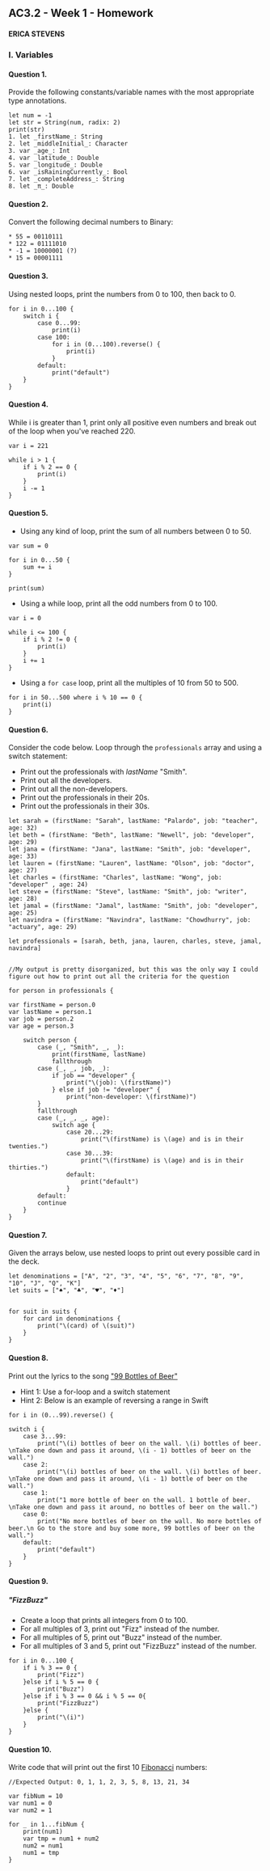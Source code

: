 ## AC3.2 - Week 1 - Homework

#### ERICA STEVENS

### I. Variables

#### Question 1.
Provide the following constants/variable names with the most appropriate type annotations.
```
let num = -1
let str = String(num, radix: 2)
print(str)
1. let _firstName_: String
2. let _middleInitial_: Character
3. var _age_: Int
4. var _latitude_: Double
5. var _longitude_: Double
6. var _isRainingCurrently_: Bool
7. let _completeAddress_: String
8. let _π_: Double
```

#### Question 2.
Convert the following decimal numbers to Binary:
```
* 55 = 00110111
* 122 = 01111010
* -1 = 10000001 (?)
* 15 = 00001111
```

#### Question 3.
Using nested loops, print the numbers from 0 to 100, then back to 0.
```
for i in 0...100 {
    switch i {
        case 0...99:
            print(i)
        case 100:
            for i in (0...100).reverse() {
                print(i)
            }
        default:
            print("default")
    }
}
```
#### Question 4.
While i is greater than 1, print only all positive even numbers and break
out of the loop when you've reached 220.
```
var i = 221

while i > 1 {
    if i % 2 == 0 {
        print(i)
    }
    i -= 1
}
```

#### Question 5.
* Using any kind of loop, print the sum of all numbers between 0 to 50.
```
var sum = 0

for i in 0...50 {
    sum += i
}

print(sum)
```
* Using a while loop, print all the odd numbers from 0 to 100.
```
var i = 0

while i <= 100 {
    if i % 2 != 0 {
        print(i)
    }
    i += 1
}
```
* Using a ```for case``` loop, print all the multiples of 10 from 50 to 500.
```
for i in 50...500 where i % 10 == 0 {
    print(i)
}
```

#### Question 6.
Consider the code below. Loop through the ```professionals``` array and using a switch statement:
* Print out the professionals with _lastName_ "Smith".
* Print out all the developers.
* Print out all the non-developers.
* Print out the professionals in their 20s.
* Print out the professionals in their 30s.

```
let sarah = (firstName: "Sarah", lastName: "Palardo", job: "teacher", age: 32)
let beth = (firstName: "Beth", lastName: "Newell", job: "developer", age: 29)
let jana = (firstName: "Jana", lastName: "Smith", job: "developer", age: 33)
let lauren = (firstName: "Lauren", lastName: "Olson", job: "doctor", age: 27)
let charles = (firstName: "Charles", lastName: "Wong", job: "developer" , age: 24)
let steve = (firstName: "Steve", lastName: "Smith", job: "writer", age: 28)
let jamal = (firstName: "Jamal", lastName: "Smith", job: "developer", age: 25)
let navindra = (firstName: "Navindra", lastName: "Chowdhurry", job: "actuary", age: 29)

let professionals = [sarah, beth, jana, lauren, charles, steve, jamal, navindra]


//My output is pretty disorganized, but this was the only way I could figure out how to print out all the criteria for the question

for person in professionals {

var firstName = person.0
var lastName = person.1
var job = person.2
var age = person.3

    switch person {
        case (_, "Smith", _, _):
            print(firstName, lastName)
            fallthrough
        case (_, _, job, _):
            if job == "developer" {
                print("\(job): \(firstName)")
            } else if job != "developer" {
                print("non-developer: \(firstName)")
        }
        fallthrough
        case (_, _, _, age):
            switch age {
                case 20...29:
                    print("\(firstName) is \(age) and is in their twenties.")
                case 30...39:
                    print("\(firstName) is \(age) and is in their thirties.")
                default:
                    print("default")
                }
        default:
        continue
    }
}
```

#### Question 7.
Given the arrays below, use nested loops to print out every possible card in the deck.

```
let denominations = ["A", "2", "3", "4", "5", "6", "7", "8", "9", "10", "J", "Q", "K"]
let suits = ["♠️", "♣️", "♥️", "♦️"]


for suit in suits {
    for card in denominations {
        print("\(card) of \(suit)")
    }
}
```

#### Question 8.
Print out the lyrics to the song ["99 Bottles of Beer"](http://www.99-bottles-of-beer.net/lyrics.html)
* Hint 1: Use a for-loop and a switch statement
* Hint 2: Below is an example of reversing a range in Swift

```
for i in (0...99).reverse() {

switch i {
    case 3...99:
        print("\(i) bottles of beer on the wall. \(i) bottles of beer. \nTake one down and pass it around, \(i - 1) bottles of beer on the wall.")
    case 2:
        print("\(i) bottles of beer on the wall. \(i) bottles of beer. \nTake one down and pass it around, \(i - 1) bottle of beer on the wall.")
    case 1:
        print("1 more bottle of beer on the wall. 1 bottle of beer. \nTake one down and pass it around, no bottles of beer on the wall.")
    case 0:
        print("No more bottles of beer on the wall. No more bottles of beer.\n Go to the store and buy some more, 99 bottles of beer on the wall.")
    default:
        print("default")
    }
}
```

#### Question 9.
##### "FizzBuzz"
* Create a loop that prints all integers from 0 to 100.
* For all multiples of 3, print out "Fizz" instead of the number.
* For all multiples of 5, print out "Buzz"  instead of the number.
* For all multiples of 3 and 5, print out "FizzBuzz" instead of the number.
```
for i in 0...100 {
    if i % 3 == 0 {
        print("Fizz")
    }else if i % 5 == 0 {
        print("Buzz")
    }else if i % 3 == 0 && i % 5 == 0{
        print("FizzBuzz")
    }else {
        print("\(i)")
    }
}
```

#### Question 10.
Write code that will print out the first 10 [Fibonacci](http://www.codeforwin.in/2015/06/fibonacci-series-in-c-program.html) numbers:

```
//Expected Output: 0, 1, 1, 2, 3, 5, 8, 13, 21, 34

var fibNum = 10
var num1 = 0
var num2 = 1

for _ in 1...fibNum {
    print(num1)
    var tmp = num1 + num2
    num2 = num1
    num1 = tmp
}
```
